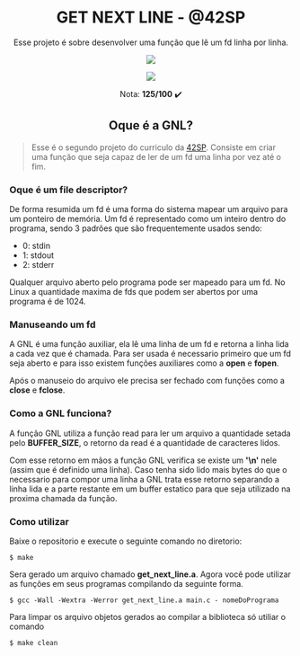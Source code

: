 <h1 align="center"><strong>GET NEXT LINE - @42SP</strong></h1>

<p align="center">Esse projeto é sobre desenvolver uma função que lê um fd linha por linha.</p>

<p align="center"><a href="https://www.42sp.org.br/" target="_blank"><img src="https://img.shields.io/static/v1?label=&message=SP&color=000&style=for-the-badge&logo=42"></a></p>
<p align="center"><img src="https://user-images.githubusercontent.com/81205527/149212588-45d60d10-2e78-46c5-bf0c-0dc247464ad5.png"> </p>
 <p align="center">Nota: <strong>125/100</strong> ✔️ </p>

<h2 align="center"><strong>Oque é a GNL?</strong></h2>

> Esse é o segundo projeto do curriculo da [42SP](https://www.42sp.org.br/). Consiste em criar uma função que seja capaz de ler de um fd uma linha por vez até o fim.

### **Oque é um file descriptor?**

De forma resumida um fd é uma forma do sistema mapear um arquivo para um ponteiro de memória. Um fd é representado como um inteiro dentro do programa, sendo 3 padrões que são frequentemente usados sendo:

- 0: stdin
- 1: stdout
- 2: stderr

Qualquer arquivo aberto pelo programa pode ser mapeado para um fd. No Linux a quantidade maxima de fds que podem ser abertos por uma programa é de 1024.

### **Manuseando um fd**

A GNL é uma função auxiliar, ela lê uma linha de um fd e retorna a linha lida a cada vez que é chamada. Para ser usada é necessario primeiro que um fd seja aberto e para isso existem funções auxiliares como a **open** e **fopen**.

Após o manuseio do arquivo ele precisa ser fechado com funções como a **close** e **fclose**.


### **Como a GNL funciona?**

A função GNL utiliza a função read para ler um arquivo a quantidade setada pelo **BUFFER_SIZE**, o retorno da read é a quantidade de caracteres lidos.

Com esse retorno em mãos a função GNL verifica se existe um **'\n'** nele (assim que é definido uma linha). Caso tenha sido lido mais bytes do que o necessario para compor uma linha a GNL trata esse retorno separando a linha lida e a parte restante em um buffer estatico para que seja utilizado na proxima chamada da função.

### **Como utilizar**

Baixe o repositorio e execute o seguinte comando no diretorio:

```
$ make
```

Sera gerado um arquivo chamado **get_next_line.a**. Agora você pode utilizar as funções em seus programas compilando da seguinte forma.

```
$ gcc -Wall -Wextra -Werror get_next_line.a main.c - nomeDoPrograma
```

Para limpar os arquivo objetos gerados ao compilar a biblioteca só utiliar o comando

```
$ make clean
```
